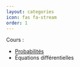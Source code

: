 ```yaml
---
layout: categories
icon: fas fa-stream
order: 1
---
```

Cours :
- [Probabilités](https://texbouja.github.io/cpge-probas)
- Équations différentielles